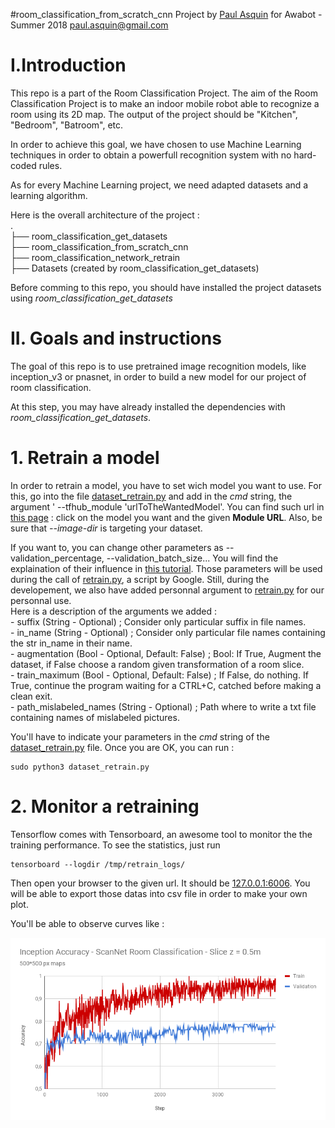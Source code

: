 #room_classification_from_scratch_cnn
Project by [Paul Asquin](https://www.linkedin.com/in/paulasquin/) for Awabot - Summer 2018 paul.asquin@gmail.com  

# I.Introduction  
This repo is a part of the Room Classification Project. 
The aim of the Room Classification Project is to make an indoor mobile robot able to recognize a room using its 2D map. 
The output of the project should be "Kitchen", "Bedroom", "Batroom", etc.  

In order to achieve this goal, we have chosen to use Machine Learning techniques in order to obtain a powerfull recognition system with no hard-coded rules.  

As for every Machine Learning project, we need adapted datasets and a learning algorithm.  

Here is the overall architecture of the project :   
.  
├── room_classification_get_datasets  
├── room_classification_from_scratch_cnn  
├── room_classification_network_retrain  
├── Datasets (created by room_classification_get_datasets)  

Before comming to this repo, you should have installed the project datasets using _room\_classification\_get\_datasets_

# II. Goals and instructions
The goal of this repo is to use pretrained image recognition models, like inception_v3 or pnasnet, in order to build a new model for our project of room classification.   

At this step, you may have already installed the dependencies with _room\_classification\_get\_datasets_.  

# 1. Retrain a model

In order to retrain a model, you have to set wich model you want to use. For this, go into the file [dataset_retrain.py](dataset_retrain.py) and add in the _cmd_ string, the argument ' --tfhub_module 'urlToTheWantedModel'.
You can find such url in [this page](https://www.tensorflow.org/hub/modules/image) : click on the model you want and the given **Module URL**. Also, be sure that _\-\-image-dir_ is targeting your dataset.  
  
If you want to, you can change other parameters as --validation_percentage, --validation_batch_size... You will find the explaination of their influence in [this tutorial](https://www.tensorflow.org/hub/tutorials/image_retraining). 
Those parameters will be used during the call of [retrain.py](retrain.py), a script by Google. 
Still, during the developement, we also have added personnal argument to [retrain.py](retrain.py) for our personnal use.  
Here is a description of the arguments we added :  
\- suffix (String - Optional) ; Consider only particular suffix in file names.  
\- in_name (String - Optional) ; Consider only particular file names containing the str in_name in their name.  
\- augmentation (Bool - Optional, Default: False) ; Bool: If True, Augment the dataset, if False choose a random given transformation of a room slice.  
\- train_maximum (Bool - Optional, Default: False) ; If False, do nothing. If True, continue the program waiting for a CTRL+C, catched before making a clean exit.  
\- path_mislabeled_names (String - Optional) ; Path where to write a txt file containing names of mislabeled pictures.  

You'll have to indicate your parameters in the _cmd_ string of the [dataset_retrain.py](dataset_retrain.py) file. Once you are OK, you can run :  
```
sudo python3 dataset_retrain.py
```

# 2. Monitor a retraining
Tensorflow comes with Tensorboard, an awesome tool to monitor the the training performance.
To see the statistics, just run   
```
tensorboard --logdir /tmp/retrain_logs/
```
Then open your browser to the given url. It should be [127.0.0.1:6006](127.0.0.1:6006). You will be able to export those datas into csv file in order to make your own plot.

You'll be able to observe curves like : 

![Graph tensorflow](docs/graph.png)